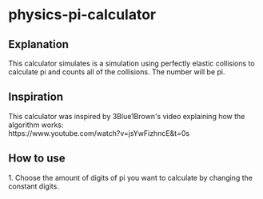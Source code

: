 # physics-pi-calculator
<h2>Explanation</h2>
This calculator simulates is a simulation using perfectly elastic collisions to calculate pi and counts all of the collisions. The number will be pi.<br>

<h2>Inspiration</h2>
This calculator was inspired by 3Blue1Brown's video explaining how the algorithm works:<br>
https://www.youtube.com/watch?v=jsYwFizhncE&t=0s<br>

<h2>How to use</h2>
1. Choose the amount of digits of pi you want to calculate by changing the constant digits.<br>
